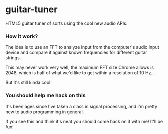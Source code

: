 guitar-tuner
============

HTML5 guitar tuner of sorts using the cool new audio APIs.

### How it work?

The idea is to use an FFT to analyze input from the computer's audio input device and compare it against known frequencies for different guitar strings.

This may never work very well, the maximum FFT size Chrome allows is 2048, which is half of what we'd like to get within a resolution of 10 Hz...

But it's still kinda cool!

### You should help me hack on this

It's been ages since I've taken a class in signal processing, and I'm pretty new to audio programming in general.

If you see this and think it's neat you should come hack on it with me! It'll be fun!
